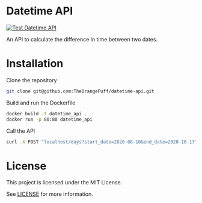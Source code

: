# Datetime API

[![Test Datetime API](https://github.com/TheOrangePuff/datetime-api/actions/workflows/test.yml/badge.svg)](https://github.com/TheOrangePuff/datetime-api/actions/workflows/test.yml)

An API to calculate the difference in time between two dates.

# Installation

Clone the repository
```bash
git clone git@github.com:TheOrangePuff/datetime-api.git
```

Build and run the Dockerfile
```bash
docker build -t datetime_api .
docker run -p 80:80 datetime_api
```

Call the API
```bash
curl -X POST "localhost/days?start_date=2020-08-10&end_date=2020-10-17"
```

# License

This project is licensed under the MIT License.

See [LICENSE](LICENSE) for more information.
